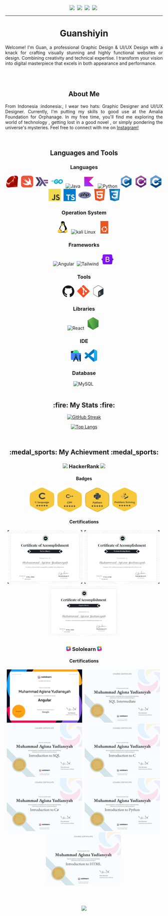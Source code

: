 <!--Header-->
<div align="center">
  <!--Ganyu Photos-->
  <div>
    <img src="https://static.wikia.nocookie.net/gensin-impact/images/6/61/Twilight_Blossom_Icon.png/revision/latest/scale-to-width-down/250?cb=20240131020715" width="200"/>&nbsp;
    <img src="https://s3.getstickerpack.com/storage/uploads/sticker-pack/ganyu/sticker_6.png?89b956340452584e02345f27c655093a&d=200x200" width="200"/>&nbsp;
    <img src="https://i.pinimg.com/originals/4a/37/17/4a37171e8b80a667195f37e0240c3464.png" width="200"/>&nbsp;
    <img src="https://i2.wp.com/genshinbuilds.aipurrjects.com/genshin/characters/ganyu/image.png?strip=all&quality=75&w=256" width="200"/>&nbsp;
  </div>
  <hr>
  <div>
    <h1>
      Guanshiyin
    </h1>
    <p align="justify">
      Welcome! I'm Guan, a professional Graphic Design & UI/UX Design with a knack for crafting visually stunning and highly functional websites or design. Combining creativity and technical expertise. I transform your vision into digital masterpiece that excels in both appearance and performance.
    </p>
  </div>
</div>
<!--Header End-->

<!--Gap-->
<br><br>
<!--Gap End-->

<!--About-->
<div align="center">
  <h2>
    About Me
  </h2>
  <p align="justify">
    From Indonesia :indonesia:, I wear two hats: Graphic Designer and UI/UX Designer.   Currently, I'm putting my skills to good use at the Amalia Foundation for Orphanage.  In my free time, you'll find me exploring the world of technology , getting lost in a good novel , or simply pondering the universe's mysteries. Feel free to connect with me on <a href="https://instagram.com/guanshiyin_">Instagram!</a>
  <p>
</div>
<!--About End-->

<!--Gap-->
<br>
<!--Gap End-->

<!--Languages and Tools-->
<div align="center">
  <h2>
    Languages and Tools
  </h2>
  <div>
    <h3>
      Languages
    </h3>
      <img src="https://github.com/devicons/devicon/blob/master/icons/ruby/ruby-original.svg" title="Ruby" alt="Ruby" width="40" height="40"/>&nbsp;
      <img src="https://github.com/devicons/devicon/blob/master/icons/swift/swift-original.svg" title="Swift" alt="Swift" width="40" height="40"/>&nbsp;
      <img src="https://github.com/devicons/devicon/blob/master/icons/haskell/haskell-original.svg" title="Haskell" alt="Haskell" width="40" height="40"/>&nbsp;
      <img src="https://github.com/devicons/devicon/blob/master/icons/go/go-original-wordmark.svg" title="Go" alt="Go" width="40" height="40"/>&nbsp;
      <img src="https://raw.githubusercontent.com/HighAmbition211/HighAmbition211/auxiliary/languages/java.svg" title="Java" alt="Java" width="40" height="40"/>&nbsp;
      <img src="https://github.com/devicons/devicon/blob/master/icons/kotlin/kotlin-original.svg" title="Kotlin" alt="Kotlin" width="40" height="40"/>&nbsp;
      <img src="https://raw.githubusercontent.com/HighAmbition211/HighAmbition211/auxiliary/languages/python.svg" title="Python" alt="Python" width="40" height="40"/>&nbsp;
      <img src="https://github.com/devicons/devicon/blob/master/icons/c/c-original.svg" title="C" alt="C" width="40" height="40"/>&nbsp;
      <img src="https://github.com/devicons/devicon/blob/master/icons/csharp/csharp-original.svg" title="C#" alt="C#" width="40" height="40"/>&nbsp;
      <img src="https://github.com/devicons/devicon/blob/master/icons/cplusplus/cplusplus-original.svg" title="C++" alt="C++" width="40" height="40"/>&nbsp;
      <img src="https://github.com/devicons/devicon/blob/master/icons/javascript/javascript-original.svg" title="Javascript" alt="Javascript" width="40" height="40"/>&nbsp;
      <img src="https://github.com/devicons/devicon/blob/master/icons/typescript/typescript-original.svg" title="Typescript" alt="Typescript" width="40" height="40"/>&nbsp;
      <img src="https://github.com/devicons/devicon/blob/master/icons/php/php-original.svg" title="PHP" alt="PHP" width="40" height="40"/>&nbsp;
      <img src="https://github.com/devicons/devicon/blob/master/icons/html5/html5-original.svg" title="HTML5" alt="HTML5" width="40" height="40"/>&nbsp;
      <img src="https://github.com/devicons/devicon/blob/master/icons/css3/css3-original.svg" title="CSS3" alt="CSS3" width="40" height="40"/>&nbsp;
    <h3>
      Operation System
    </h3>
      <img src="https://github.com/devicons/devicon/blob/master/icons/linux/linux-original.svg" title="Linux" alt="Linux" width="40" height="40"/>&nbsp;
      <img src="https://seeklogo.com/images/K/kali-linux-logo-93027C57BD-seeklogo.com.png" title="Kali Linux" alt="kali Linux" width="40" height="40"/>&nbsp;
      <img src="https://github.com/devicons/devicon/blob/master/icons/ubuntu/ubuntu-original.svg" title="Linux Ubuntu" alt="Linux Ubuntu" width="40" height="40"/>&nbsp;
    <h3>
      Frameworks
    </h3>
      <img src="https://raw.githubusercontent.com/HighAmbition211/HighAmbition211/auxiliary/frameworks/angular.gif" title="Angular" alt="Angular" width="40" height="40"/>&nbsp;
      <img src="https://raw.githubusercontent.com/HighAmbition211/HighAmbition211/auxiliary/frameworks/tailwindcss.svg" title="Tailwind" alt="Tailwind" width="40" height="40"/>&nbsp;
      <img src="https://github.com/devicons/devicon/blob/master/icons/bootstrap/bootstrap-original.svg" title="Bootstrap" alt="Bootstrap" width="40" height="40"/>&nbsp;
    <h3>
      Tools
    </h3>
      <img src="https://github.com/devicons/devicon/blob/master/icons/github/github-original.svg" title="GitHub" alt="GitHub" width="40" height="40"/>&nbsp;
      <img src="https://github.com/devicons/devicon/blob/master/icons/git/git-original.svg" title="Git" alt="Git" width="40" height="40"/>&nbsp;
      <img src="https://github.com/devicons/devicon/blob/master/icons/bash/bash-original.svg" title="Bash" alt="Bash" width="40" height="40"/>&nbsp;
    <h3>
      Libraries
    </h3>
      <img src="https://raw.githubusercontent.com/HighAmbition211/HighAmbition211/auxiliary/libraries/react.svg" title="React" alt="React" width="40" height="40"/>&nbsp;
      <img src="https://github.com/devicons/devicon/blob/master/icons/nodejs/nodejs-original.svg" title="NodeJS" alt="NodeJS" width="40" height="40"/>&nbsp;
    <h3>
      IDE
    </h3>
      <img src="https://github.com/devicons/devicon/blob/master/icons/androidstudio/androidstudio-original.svg" title="Android Studio" alt="Android Studio" width="40" height="40"/>&nbsp;
      <img src="https://github.com/devicons/devicon/blob/master/icons/vscode/vscode-original.svg" title="VS Code" alt="VS Code" width="40" height="40"/>&nbsp;
    <h3>
      Database
    </h3>
      <img src="https://raw.githubusercontent.com/HighAmbition211/HighAmbition211/auxiliary/databases/mysql.svg" title="MySQL" alt="MySQL" width="40" height="40"/>&nbsp;
  </div>
</div>
<!--Languages and Tools End-->

<!--Gap-->
<br>
<!--Gap End-->

<!--Stats-->
<div align="center">
  <h2>
    :fire: My Stats :fire:
  </h2>
  
  [![GitHub Streak](https://github-readme-streak-stats.herokuapp.com?user=guanshiyin28&theme=iceberg)](https://www.instagram.com/guanshiyin_/)

  [![Top Langs](https://github-readme-stats.vercel.app/api/top-langs/?username=guanshiyin28&layout=compact&theme=tokyonight)](https://www.instagram.com/guanshiyin_/)
</div>
<!--Stats End-->

<!--Gap-->
<br>
<!--Gap End-->

<!--Achievment-->
<div align="center">
  <h2>
    :medal_sports: My Achievment :medal_sports:
  </h2>
<!--HackerRank-->
  <h3>
    <img src="https://hrcdn.net/fcore/assets/favicon-ddc852f75a.png" width="15"> HackerRank <img src="https://hrcdn.net/fcore/assets/favicon-ddc852f75a.png" width="15">
  </h3>
    <h4>
      Badges
    </h4>
      <img src="https://github.com/guanshiyin28/guanshiyin28/blob/main/HackerRank/Badges/C%20Gold%20Badges.svg" title="C" alt="C" height="80" width="80">&nbsp;
      <img src="https://github.com/guanshiyin28/guanshiyin28/blob/main/HackerRank/Badges/C%2B%2B%20Gold%20Badges.svg" title="C++" alt="C++" height="80" width="80">&nbsp;
      <img src="https://github.com/guanshiyin28/guanshiyin28/blob/main/HackerRank/Badges/Python%20Gold%20Badges.svg" title="Python" alt="Python" height="80" width="80">&nbsp;
      <img src="https://github.com/guanshiyin28/guanshiyin28/blob/main/HackerRank/Badges/Problem%20Solving%20Gold%20Badges.svg" title="Problem Solving" alt="Problem Solving" height="80" width="80">&nbsp;
    <h4>
      Certifications
    </h4>
      <img src="https://github.com/guanshiyin28/guanshiyin28/blob/main/HackerRank/Certifications/Python%20Basic%20Certificate.png" title="Python Basic" alt="Python Basic" height="170">&nbsp;
      <img src="https://github.com/guanshiyin28/guanshiyin28/blob/main/HackerRank/Certifications/Problem%20Solving%20Basic.png" title="Problem Solving Basic" alt="Problem Solving Basic" height="170">&nbsp;
      <img src="https://github.com/guanshiyin28/guanshiyin28/blob/main/HackerRank/Certifications/Angular%20Basic%20Certificate.png" title="Angular Basic" alt="Angular Basic" height="170">&nbsp;
<!--HackerRank End-->
<!--Sololearn-->
  <h3>
    <img src="https://github.com/guanshiyin28/guanshiyin28/blob/main/Sololearn/Sololearn.svg" width="15"> Sololearn <img src="https://github.com/guanshiyin28/guanshiyin28/blob/main/Sololearn/Sololearn.svg" width="15">
  </h3>
    <h4>
      Certifications
    </h4>
    <!--Programming Languages-->
    <!--Intermediate-->
      <img src="https://github.com/guanshiyin28/guanshiyin28/blob/main/Sololearn/Certificates/Programming%20languages/Intermediate/Angular.png" title="Angular" alt="Angular" height="170">&nbsp;
      <img src="https://github.com/guanshiyin28/guanshiyin28/blob/main/Sololearn/Certificates/Programming%20languages/Intermediate/SQL%20Intermediate.png" title="SQL Intermediate" alt="SQL Intermediate" height="170">&nbsp;
    <!--Intermediate End-->
    <!--Beginner-->
      <img src="https://github.com/guanshiyin28/guanshiyin28/blob/main/Sololearn/Certificates/Programming%20languages/Beginner/Introduction%20to%20SQL.png" title="Introduction to SQL" alt="Introduction to SQL" height="170">&nbsp;
      <img src="https://github.com/guanshiyin28/guanshiyin28/blob/main/Sololearn/Certificates/Programming%20languages/Beginner/Introduction%20to%20C.png" title="Introduction to C" alt="Introduction to C" height="170">&nbsp;
      <img src="https://github.com/guanshiyin28/guanshiyin28/blob/main/Sololearn/Certificates/Programming%20languages/Beginner/Introduction%20to%20C%23.png" title="Introduction to C#" alt="Introduction to C#" height="170">&nbsp;
      <img src="https://github.com/guanshiyin28/guanshiyin28/blob/main/Sololearn/Certificates/Programming%20languages/Beginner/Introduction%20to%20Python.png" title="Introduction to Python" alt="Introduction to Python" height="170">&nbsp;
      <img src="https://github.com/guanshiyin28/guanshiyin28/blob/main/Sololearn/Certificates/Programming%20languages/Beginner/Introduction%20to%20HTML.png" title="Introduction to HTML" alt="Introduction to HTML" height="170">&nbsp;
    <!--Beginner End-->
    <!--Programming Languages End-->
<!--Sololearn End-->
  
<!--Gap-->
<br><br>
<!--Gap End-->

<!--Footer-->
<p align="center">
  <a href="https://www.instagram.com/guanshiyin_/">
     <img src="https://capsule-render.vercel.app/api?type=waving&height=200&color=20:72aae3,100:cadbf5&section=footer&reversal=false&textBg=false&fontAlignY=50&descAlign=48&descAlignY=59"/>
  </a>
</p>
